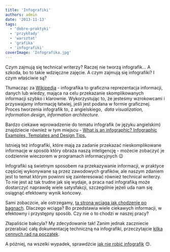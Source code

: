 ```yaml
---
title: 'Infografiki'
authors: admin
date: '2013-11-13'
tags:
  - 'dobre-praktyki'
  - 'przykłady'
  - 'warsztat'
  - 'grafika'
  - 'infografiki'
coverImage: 'Infografika.jpg'
---
```


Czym zajmują się technical writerzy? Raczej nie tworzą infografik... A szkoda,
bo to takie wdzięczne zajęcie. A czym zajmują się infografiki? I czym właściwie
są?

<!--truncate-->

Tłumacząc za [Wikipedią](http://en.wikipedia.org/wiki/Infographic) - infografika
to graficzna reprezentacja informacji, danych lub wiedzy, mająca na celu
przekazanie skomplikowanych informacji szybko i klarownie. Wykorzystując to, że
jesteśmy wzrokowcami i przyswajamy informację łatwiej, jeśli jest podana w
formie graficznej. Proces tworzenia infografik to, z angielskiego,  _data
visualization, information design_, *information architecture.*

Bardzo ciekawe wprowadzenie do tematu infografik (w języku angielskim)
znajdziecie również w tym miejscu -
[What is an infographic? Infographic Examples, Templates and Design Tips.](https://venngage.com/blog/what-is-an-infographic/)

Istnieją też infografiki, które mają za zadanie przekazać nieskomplikowane
informacje w sposób który obraża naszą inteligencję - możecie zobaczyć je
codziennie wieczorem w programach informacyjnych 😉

Infografiki są świetnym sposobem na przekazywanie informacji, w praktyce
częściej wykonywane są przez zawodowych grafików, ale naszym zdaniem jest to
temat którym powinni się zainteresować również technical writerzy. To nie jest
aż tak trudne jak się wydaje, a praca nad infografiką może dostarczyć naprawdę
wiele satysfakcji, szczególnie jeżeli uda nam się osiągnąć efektowny wynik
końcowy.

Sami zobaczcie, ale ostrzegamy,
[ta strona wciąga jak chodzenie po bagnach](http://infografika.wp.pl/). Dlaczego
wciąga? Bo przedstawia wiele ciekawych informacji, w efektowny i przystępny
sposób. Czy nie o to chodzi w naszej pracy?

Złapaliście bakcyla? My zdecydowanie tak! Zanim jednak zaczniecie przerabiać
całą dokumentację techniczną na infografiki, przeczytajcie
[kilka cennych rad na początek](http://econsultancy.com/uk/blog/62438-which-infographic-is-right-for-you).

A później, na wszelki wypadek, sprawdźcie
[jak nie robić infografik](http://www.worstinfographic.com/) 😊.
